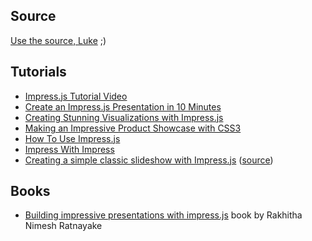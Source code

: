 ## Source

[Use the source, Luke](https://github.com/bartaz/impress.js/blob/master/index.html) ;)

## Tutorials
* [Impress.js Tutorial Video](https://www.youtube.com/watch?v=R5Vk6d3bH_k&list=PLbu98QxRH81LwyoEUAoelDeyoCOhl0cRN)
* [Create an Impress.js Presentation in 10 Minutes](https://www.opensesame.com/c/create-impressjs-presentation-10-minutes-training-course)
* [Creating Stunning Visualizations with Impress.js](http://www.1stwebdesigner.com/css/creating-stunning-visualizations-with-impress-js/)
* [Making an Impressive Product Showcase with CSS3](http://tutorialzine.com/2012/02/css3-product-showcase/)
* [How To Use Impress.js](http://www.cubewebsites.com/blog/guides/how-to-use-impress-js/)
* [Impress With Impress](http://www.andismith.com/blog/2012/01/impress-with-impress/)
* [Creating a simple classic slideshow with Impress.js](henrikingo.github.io/impress.js/examples/classic-slides/) ([source](https://github.com/henrikingo/impress.js/tree/myfork/examples/classic-slides))

## Books

* [Building impressive presentations with impress.js](http://www.packtpub.com/building-impressive-presentations-with-impressjs/book) book by Rakhitha Nimesh Ratnayake